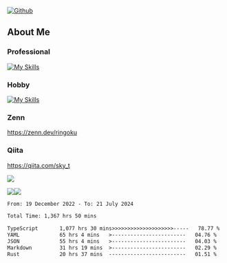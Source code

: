 [![Github](https://img.shields.io/github/followers/skyt-a?label=Follow&style=social)](https://github.com/skyt-a)

## About Me
### Professional
[![My Skills](https://skillicons.dev/icons?i=react,ts,js,nodejs,java,graphql,firebase,githubactions&theme=light)](https://skillicons.dev)
### Hobby
[![My Skills](https://skillicons.dev/icons?i=unity,rust,py&theme=light)](https://skillicons.dev)

### Zenn
https://zenn.dev/ringoku
### Qiita
https://qiita.com/sky_t


![](https://github-profile-summary-cards.vercel.app/api/cards/profile-details?username=skyt-a&theme=default)

![](https://github-profile-summary-cards.vercel.app/api/cards/repos-per-language?username=skyt-a&theme=default)![](https://github-profile-summary-cards.vercel.app/api/cards/stats?username=RinGoku&theme=default)

<!--START_SECTION:waka-->

```txt
From: 19 December 2022 - To: 21 July 2024

Total Time: 1,367 hrs 50 mins

TypeScript       1,077 hrs 30 mins>>>>>>>>>>>>>>>>>>>>-----   78.77 %
YAML             65 hrs 4 mins   >------------------------   04.76 %
JSON             55 hrs 4 mins   >------------------------   04.03 %
Markdown         31 hrs 19 mins  >------------------------   02.29 %
Rust             20 hrs 37 mins  -------------------------   01.51 %
```

<!--END_SECTION:waka-->
